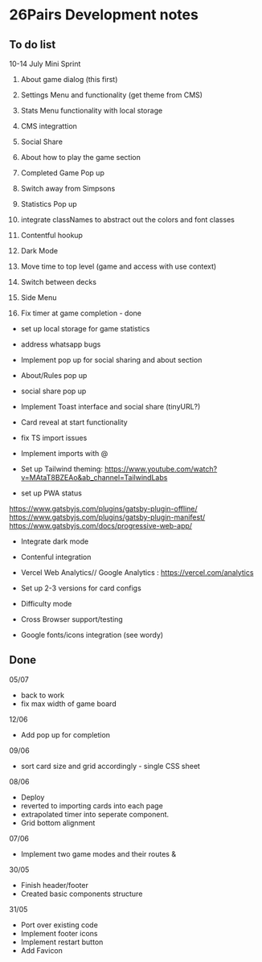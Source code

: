 # 26Pairs Development notes

## To do list

10-14 July Mini Sprint

1. About game dialog (this first)
2. Settings Menu and functionality (get theme from CMS)
3. Stats Menu functionality with local storage
4. CMS integrattion
5. Social Share

6. About how to play the game section
7. Completed Game Pop up

8. Switch away from Simpsons
9. Statistics Pop up
10. integrate classNames to abstract out the colors and font classes
11. Contentful hookup
12. Dark Mode
13. Move time to top level (game and access with use context)
14. Switch between decks
15. Side Menu
16. Fix timer at game completion - done

- set up local storage for game statistics
- address whatsapp bugs
- Implement pop up for social sharing and about section
- About/Rules pop up
- social share pop up
- Implement Toast interface and social share (tinyURL?)
- Card reveal at start functionality
- fix TS import issues
- Implement imports with @
- Set up Tailwind theming: https://www.youtube.com/watch?v=MAtaT8BZEAo&ab_channel=TailwindLabs

- set up PWA status

https://www.gatsbyjs.com/plugins/gatsby-plugin-offline/
https://www.gatsbyjs.com/plugins/gatsby-plugin-manifest/
https://www.gatsbyjs.com/docs/progressive-web-app/

- Integrate dark mode
- Contenful integration
- Vercel Web Analytics// Google Analytics : https://vercel.com/analytics

- Set up 2-3 versions for card configs

- Difficulty mode
- Cross Browser support/testing
- Google fonts/icons integration (see wordy)

## Done

05/07

- back to work
- fix max width of game board

12/06

- Add pop up for completion

09/06

- sort card size and grid accordingly - single CSS sheet

08/06

- Deploy
- reverted to importing cards into each page
- extrapolated timer into seperate component.
- Grid bottom alignment

07/06

- Implement two game modes and their routes &

30/05

- Finish header/footer
- Created basic components structure

31/05

- Port over existing code
- Implement footer icons
- Implement restart button
- Add Favicon
